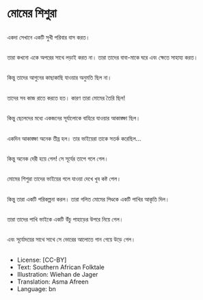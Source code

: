 # মোমের শিশুরা

##
একদা সেখানে একটি সুখী পরিবার বাস করত।

##
তারা কখনো একে অপরের সাথে লড়াই করত না। তারা তাদের বাবা-মাকে ঘরে এবং ক্ষেতে সাহায্য করত।

##
কিন্তু তাদের আগুনের কাছাকাছি যাওয়ার অনুমতি ছিল না।

##
তাদের সব কাজ রাতে করতে হত। কারণ তারা মোমের তৈরি ছিল!

##
কিন্তু ছেলেদের মধ্যে একজনের সূর্যালোকে বাহিরে যাওয়ার আকাঙ্ক্ষা ছিল।

##
একদিন আকাঙ্ক্ষা অনেক তীব্র হল। তার ভাইয়েরা তাকে সতর্ক করেছিল...

##
কিন্তু অনেক দেরী হয়ে গেল! সে সূর্যের তাপে গলে গেল।

##
মোমের শিশুরা তাদের ভাইয়ের গলে যাওয়া দেখে খুব কষ্ট পেল।

##
কিন্তু তারা একটি পরিকল্পনা করল। তারা গলিত মোমের পিণ্ডকে একটি পাখির আকৃতি দিল।

##
তারা তাদের পাখি ভাইকে একটি উঁচু পাহাড়ের উপরে নিয়ে গেল।

##
এবং সূর্যোদয়ের সাথে সাথে সে ভোরের আলোতে গান গেয়ে উড়ে গেল।

##
* License: [CC-BY]
* Text: Southern African Folktale
* Illustration: Wiehan de Jager
* Translation: Asma Afreen
* Language: bn
